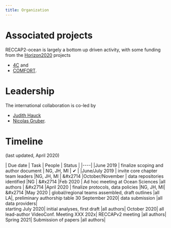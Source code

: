 ```yaml
---
title: Organization
---
```


# Associated projects

RECCAP2-ocean is largely a bottom up driven activity, with some funding from the [Horizon2020](https://ec.europa.eu/programmes/horizon2020/en) projects 
- [4C](https://4c-carbon.eu/) and 
- [COMFORT](https://comfort.w.uib.no/).

# Leadership
The international collaboration is co-led by 
- [Judith Hauck](https://www.awi.de/ueber-uns/organisation/mitarbeiter/judith-hauck)
- [Nicolas Gruber](https://usys.ethz.ch/en/people/profile.nicolas-gruber.html).

# Timeline
(last updated, April 2020)

| Due date          | Task | People | Status |
|----|
|June 2019          | finalize scoping and author document    | NG, JH, MI  | &#x2714; |
|June/July 2019     | invite core chapter team leaders        |NG, JH, MI   |         &#x2714︎
|October/November   | data repositories identified            |NG           |                 &#x2714︎
|Feb 2020           | Ad hoc meeting at Ocean Sciences        |all authors  |         &#x2714︎
|April 2020         | finalize protocols, data policies |NG, JH, MI|         &#x2714︎
|May 2020           | global/regional teams assembled, draft outlines |all LA|,
preliminary authorship table
30 September  2020|    data submission |all data providers|    
starting July 2020|         initial analyses, first draft |all authors|
October 2020|        all lead-author VideoConf.  Meeting
XXX 202x|             RECCAPv2 meeting |all authors|
Spring 2021|        Submission of papers |all authors|